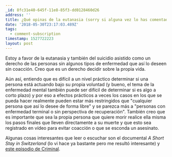 ```yaml
---
_id: 8fc31e40-645f-11e8-85f3-dd0128460d26
address: ''
title: ¿Qué opinas de la eutanasia (sorry si alguna vez lo has comentado)?
date: '2018-05-30T23:17:03.489Z'
tags:
  - comment-subscription
timestamp: 1527722223
layout: post
---
```

 
Estoy a favor de la eutanasia y también del suicidio asistido como un derecho de las personas sin algunos tipos de enfermedad que así lo deseen sin coacción. Creo que es un derecho decidir sobre la propia vida.

Aún así, entiendo que es difícil a un nivel práctico determinar si una persona está actuando bajo su propia voluntad (y bueno, el tema de la enfermedad mental también puede ser difícil de determinar si es algo a corto plazo) y por eso a efectos prácticos a veces los casos en los que se pueda hacer realmente pueden estar más restringidos que "cualquier persona que así lo desee de forma libre" y se parezca más a "personas con enfermedad terminal o sin perspectiva de recuperación".
También creo que es importante que sea la propia persona que quiere morir realice ella misma los pasos finales que lleven directamente a su muerte y que esto sea registrado en vídeo para evitar coacción o que se esconda un asesinato.

Algunas cosas interesantes que leer o escuchar son el documental *A Short Stay in Switzerland* (lo vi hace ya bastante pero me resultó interesante) y [este episodio de Criminal](https://thisiscriminal.com/episode-17-final-exit-3-13-2015/).
